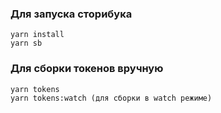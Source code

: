 ### Для запуска сторибука
```
yarn install
yarn sb
```

### Для сборки токенов вручную
```
yarn tokens
yarn tokens:watch (для сборки в watch режиме)
```